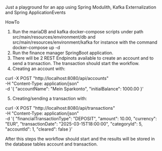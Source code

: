 Just a playground for an app using Spring Modulith, Kafka Externalization and Spring ApplicationEvents

HowTo

1. Run the mariaDB and kafka docker-compose scripts under path src/main/resources/environment/db and 
   src/main/resources/environment/kafka for instance with the command docker-compose up -d
2. Run the finance manager SpringBoot application.
3. There will be 2 REST Endpinots available to create an account and to send a transaction. The transaction should 
   start the workflow.
4. Creating an account with:

curl -X POST "http://localhost:8080/api/accounts" \
-H "Content-Type: application/json" \
-d '{
"accountName": "Mein Sparkonto",
"initialBalance": 1000.00
}'

5. Creating/sending a transaction with:

curl -X POST "http://localhost:8080/api/transactions" \
-H "Content-Type: application/json" \
-d '{
"financialTransactionType": "DEPOSIT",
"amount": 10.00,
"currency": "EUR",
"transactionDate": "2025-03-15T18:00:00",
"categoryId": 5,
"accountId": 1,
"cleared": false
}'

After this steps the workflow should start and the results will be stored in the database tables account and 
transaction.



